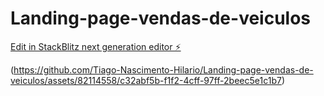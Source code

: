 # Landing-page-vendas-de-veiculos

[Edit in StackBlitz next generation editor ⚡️](https://stackblitz.com/~/github.com/Tiago-Nascimento-Hilario/Landing-page-vendas-de-veiculos)

(https://github.com/Tiago-Nascimento-Hilario/Landing-page-vendas-de-veiculos/assets/82114558/c32abf5b-f1f2-4cff-97ff-2beec5e1c1b7)
